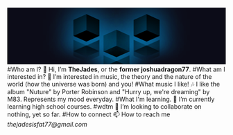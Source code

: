 ![Energetic;An image by TheJades](/Energetic1.png)
#Who am I?
  👋 Hi, I’m **TheJades**, or the **former joshuadragon77**.
#What am I interested in?
  👀 I’m interested in music, the theory and the nature of the world (how the universe was born) and you!
#What music I like!
  🎶 I like the album "Nuture" by Porter Robinson and "Hurry up, we're dreaming" by M83. Represents my mood everyday.
#What I'm learning.
  🌱 I’m currently learning high school courses.
#wdtm
  💞️ I’m looking to collaborate on nothing, yet so far.
#How to connect
  📫 How to reach me _thejadesisfat77@gmail.com_

<!---
joshuadragon77/joshuadragon77 is a ✨ special ✨ repository because its `README.md` (this file) appears on your GitHub profile.
You can click the Preview link to take a look at your changes.
--->
